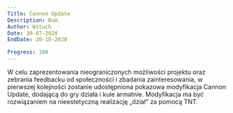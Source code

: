 ```yaml
---
Title: Cannon Update
Description: Bum.
Author: Wituch
Date: 30-07-2020
EndDate: 20-10-2020

Progress: 100
---
```


W celu zaprezentowania nieograniczonych możliwości projektu oraz zebrania feedbacku od społeczności i zbadania zainteresowania, w pierwszej kolejności zostanie udostępniona pokazowa modyfikacja Cannon Update, dodającą do gry działa i kule armatnie. Modyfikacja ma być rozwiązaniem na nieestetyczną realizację „dział” za pomocą TNT.
